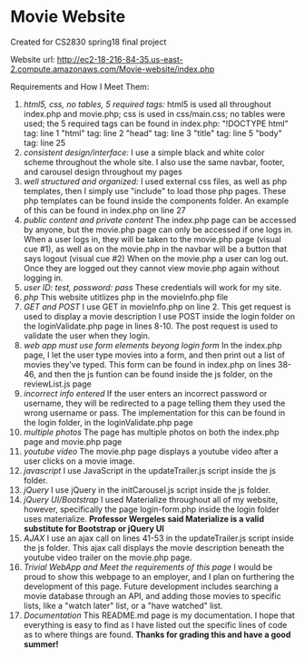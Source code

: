 # Movie Website
Created for CS2830 spring18 final project

Website url: http://ec2-18-216-84-35.us-east-2.compute.amazonaws.com/Movie-website/index.php


Requirements and How I Meet Them:

1. _html5, css, no tables, 5 required tags:_ html5 is used all throughout index.php and movie.php; css is used in css/main.css; no tables were used; the 5 required tags can be found in index.php: 
    "!DOCTYPE html" tag: line 1
    "html" tag: line 2
    "head" tag: line 3
    "title" tag: line 5
    "body" tag: line 25
2. _consistent design/interface:_ 
    I use a simple black and white color scheme throughout the whole site. 
    I also use the same navbar, footer, and carousel design throughout my pages
3. _well structured and organized:_ 
    I used external css files, as well as php templates, then I simply use "include" to load those php pages. These php templates can be found inside the components folder.
        An example of this can be found in index.php on line 27
4. _public content and private content_ 
    The index.php page can be accessed by anyone, but the movie.php page can only be accessed if one logs in. 
     When a user logs in, they will be taken to the movie.php page (visual cue #1), as well as on the movie.php in the navbar will be a button that says logout (visual cue #2)
    When on the movie.php a user can log out. Once they are logged out they cannot view movie.php again without logging in.
5. _user ID: test, password: pass_
    These credentials will work for my site.
6. _php_ 
    This website utitlizes php in the movieInfo.php file
7. _GET and POST_ 
    I use GET in movieInfo.php on line 2. 
        This get request is used to display a movie description
    I use POST inside the login folder on the loginValidate.php page in lines 8-10. 
        The post request is used to validate the user when they login.
8. _web app must use form elements beyong login form_ 
    In the index.php page, I let the user type movies into a form, and then print out a list of movies they've typed. 
        This form can be found in index.php on lines 38-46, and then the js funtion can be found inside the js folder, on the reviewList.js page
9. _incorrect info entered_ 
    If the user enters an incorrect password or username, they will be redirected to a page telling them they used the wrong username or pass. 
        The implementation for this can be found in the login folder, in the loginValidate.php page
10. _multiple photos_ 
    The page has multiple photos on both the index.php page and movie.php page
11. _youtube video_ 
    The movie.php page displays a youtube video after a user clicks on a movie image.
12. _javascript_ 
    I use JavaScript in the updateTrailer.js script inside the js folder.
13. _jQuery_ 
    I use jQuery in the initCarousel.js script inside the js folder.
14. _jQuery UI/Bootstrap_ 
    I used Materialize throughout all of my website, however, specifically the page login-form.php inside the login folder uses materialize.
    **Professor Wergeles said Materialize is a valid substitute for Bootstrap or jQuery UI**
15. _AJAX_ 
    I use an ajax call on lines 41-53 in the updateTrailer.js script inside the js folder. 
    This ajax call displays the movie description beneath the youtube video trailer on the movie.php page.
16. _Trivial WebApp and Meet the requirements of this page_ 
    I would be proud to show this webpage to an employer, and I plan on furthering the development of this page. 
        Future development includes searching a movie database through an API, and adding those movies to specific lists, like a "watch later" list, or a "have watched" list.
17. _Documentation_ 
    This README.md page is my documentation. I hope that everything is easy to find as I have listed out the specific lines of code as to where things are found.
**Thanks for grading this and have a good summer!**
